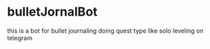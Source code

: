 # bulletJornalBot
this is a bot for bullet journaling doing quest type like solo leveling on telegram
